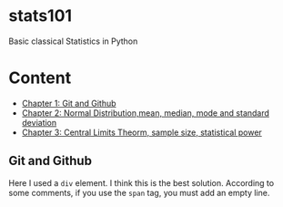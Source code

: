 # stats101
Basic classical Statistics in Python

# Content

* [Chapter 1: Git and Github](#Chapter1)
* [Chapter 2: Normal Distribution,mean, median, mode and standard deviation](#Chapter2)
* [Chapter 3: Central Limits Theorm, sample size, statistical power](#Chapter3)

<div id="Chapter1"></div>

Git and Github
-----------------

Here I used a `div` element. I think this is the best solution. According to some comments, if you use the `span` tag, you must add an empty line.

<div id="Chapter2"></div>

<div id="Chapter3"></div>

